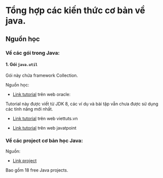 ﻿# Tổng hợp các kiến thức cơ bản về java.

## Nguồn học

### Về các gói trong Java:

#### 1. Gói `java.util`

Gói này chứa framework Collection.

Nguồn học:

* [Link tutorial](https://docs.oracle.com/javase/tutorial/collections/TOC.html) trên web oracle:

Tutorial này được viết từ JDK 8, các ví dụ và bài tập vẫn chưa được sử dụng các tính năng mới nhất.

* [Link tutorial](https://viettuts.vn/java-collection) trên web viettuts.vn

* [Link tutorial](https://www.javatpoint.com/collections-in-java) trên web javatpoint

### Về các project cơ bản học Java:

Nguồn:

* [Link project](https://www.javatpoint.com/free-java-projects)

Bao gồm 18 free Java projects.

